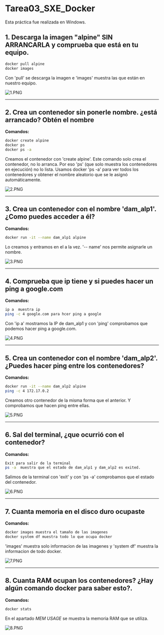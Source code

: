 # Tarea03_SXE_Docker

Esta práctica fue realizada en Windows.

## 1. Descarga la imagen "alpine" SIN ARRANCARLA y comprueba que está en tu equipo.

```bash
docker pull alpine 
docker images
````
Con 'pull' se descarga la imagen e 'images' muestra las que están en nuestro equipo.

![1.PNG](img%2F1.PNG)

---

## 2. Crea un contenedor sin ponerle nombre. ¿está arrancado? Obtén el nombre

**Comandos:**
```bash
docker create alpine  
docker ps 
docker ps -a 
````
Creamos el contenedor con 'create alpine'. Este comando solo crea el contenedor, 
no lo arranca. Por eso 'ps' (que solo muestra los contenedores en ejecución) no lo lista. 
Usamos docker 'ps -a' para ver todos los contenedores y obtener el nombre aleatorio que se le asignó automáticamente.

![2.PNG](img%2F2.PNG)

---

## 3. Crea un contenedor con el nombre 'dam_alp1'. ¿Como puedes acceder a él?

**Comandos:**
```bash
docker run -it --name dam_alp1 alpine 
````
Lo creamos y entramos en el a la vez. '-- name' nos permite asignarle un nombre.

![3.PNG](img%2F3.PNG)

---

## 4. Comprueba que ip tiene y si puedes hacer un ping a google.com

**Comandos:**
```bash
ip a  muestra ip
ping -c 4 google.com para hcer ping a google
````
Con 'ip a' mostramos la IP de dam_alp1 y con 'ping' comprobamos que podemos hacer ping a google.com.

![4.PNG](img%2F4.PNG)

---

## 5. Crea un contenedor con el nombre 'dam_alp2'. ¿Puedes hacer ping entre los contenedores?

**Comandos:**
```bash
docker run -it --name dam_alp2 alpine
ping -c 4 172.17.0.2
````
Creamos otro contenedor de la misma forma que el anterior. Y comprobamos que hacen ping entre ellas.

![5.PNG](img%2F5.PNG)

----

## 6. Sal del terminal, ¿que ocurrió con el contenedor?

**Comandos:**
```bash
Exit para salir de la terminal
ps -a  muestra que el estado de dam_alp1 y dam_alp2 es exited. 
````
Salimos de la terminal con 'exit' y con 'ps -a' comprobamos que el estado del contenedor.

![6.PNG](img%2F6.PNG)

---

## 7. Cuanta memoria en el disco duro ocupaste

**Comandos:**
```bash
docker images muestra el tamaño de las imagenes
docker system df muestra todo lo que ocupa docker
````
'images' muestra solo informacion de las imagenes y 'system df' muestra la informacion de todo docker.

![7.PNG](img%2F7.PNG)

---

## 8. Cuanta RAM ocupan los contenedores? ¿Hay algún comando docker para saber esto?.

**Comandos:**
```bash
docker stats
````
En el apartado *MEM USAGE* se muestra la memoria RAM que se utiliza.

![8.PNG](img%2F8.PNG)

